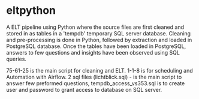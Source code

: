 # eltpython

A ELT pipeline using Python where the source files are first cleaned and stored in as tables in a 'tempdb' temporary SQL server database. Cleaning and pre-processing is done in Python, followed by extraction and loaded in PostgreSQL database. Once the tables have been loaded in PostgreSQL, answers to few questions and insights have been observed using SQL queries. 

75-61-25 is the main script for cleaning and ELT.
1-1-8 is for scheduling and Automation with Airflow.
2 sql files (lichtblick.sql) - is the main script to answer few preformed questions, tempdb_access_vs353.sql is to create user and password to grant access to database on SQL server.

